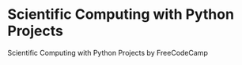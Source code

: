 # Scientific Computing with Python Projects

Scientific Computing with Python Projects by FreeCodeCamp
